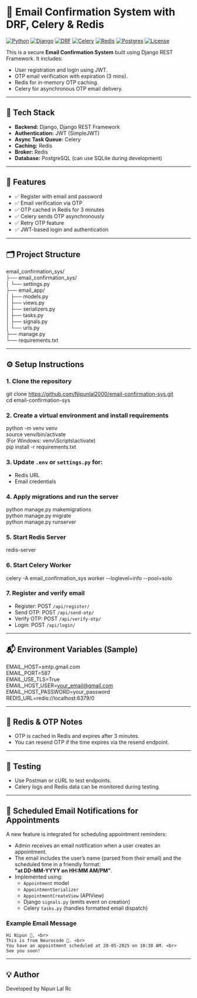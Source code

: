 # 📧 Email Confirmation System with DRF, Celery & Redis

[![Python](https://img.shields.io/badge/Python-3.9+-blue.svg)](https://www.python.org/)
[![Django](https://img.shields.io/badge/Django-4.0-green.svg)](https://www.djangoproject.com/)
[![DRF](https://img.shields.io/badge/DRF-3.14+-red.svg)](https://www.django-rest-framework.org/)
[![Celery](https://img.shields.io/badge/Celery-5.3+-brightgreen)](https://docs.celeryq.dev/)
[![Redis](https://img.shields.io/badge/Redis-7+-red)](https://redis.io/)
[![Postgres](https://img.shields.io/badge/DB-PostgreSQL-blue)](https://www.postgresql.org/)
[![License](https://img.shields.io/badge/license-MIT-green.svg)](LICENSE)

This is a secure **Email Confirmation System** built using Django REST Framework. It includes:

- User registration and login using JWT.
- OTP email verification with expiration (3 mins).
- Redis for in-memory OTP caching.
- Celery for asynchronous OTP email delivery.

---

## 🔧 Tech Stack

- **Backend:** Django, Django REST Framework  
- **Authentication:** JWT (SimpleJWT)  
- **Async Task Queue:** Celery  
- **Caching:** Redis  
- **Broker:** Redis  
- **Database:** PostgreSQL (can use SQLite during development)

---

## 🚀 Features

- ✅ Register with email and password  
- ✅ Email verification via OTP  
- ✅ OTP cached in Redis for 3 minutes  
- ✅ Celery sends OTP asynchronously  
- ✅ Retry OTP feature  
- ✅ JWT-based login and authentication

---

## 🗂️ Project Structure

email_confirmation_sys/ <br>
├── email_confirmation_sys/ <br>
│ └── settings.py <br>
├── email_app/ <br>
│ ├── models.py <br>
│ ├── views.py <br>
│ ├── serializers.py <br>
│ ├── tasks.py <br>
│ ├── signals.py <br>
│ └── urls.py <br>
├── manage.py <br>
└── requirements.txt

---

## ⚙️ Setup Instructions

### 1. Clone the repository

git clone https://github.com/Nipunlal2000/email-confirmation-sys.git <br>
cd email-confirmation-sys

### 2. Create a virtual environment and install requirements

python -m venv venv <br>
source venv/bin/activate  <br>
(For Windows: venv\Scripts\activate) <br>
pip install -r requirements.txt

### 3. Update `.env` or `settings.py` for:

- Redis URL  
- Email credentials

### 4. Apply migrations and run the server

python manage.py makemigrations <br>
python manage.py migrate <br>
python manage.py runserver

### 5. Start Redis Server

redis-server

### 6. Start Celery Worker

celery -A email_confirmation_sys worker --loglevel=info --pool=solo

### 7. Register and verify email

- Register: POST `/api/register/` <br>
- Send OTP: POST `/api/send-otp/` <br>
- Verify OTP: POST `/api/verify-otp/` <br>
- Login: POST `/api/login/`

---

## 📬 Environment Variables (Sample)

EMAIL_HOST=smtp.gmail.com <br>
EMAIL_PORT=587 <br>
EMAIL_USE_TLS=True <br>
EMAIL_HOST_USER=your_email@gmail.com <br>
EMAIL_HOST_PASSWORD=your_password <br>
REDIS_URL=redis://localhost:6379/0 <br>

---

## 🔁 Redis & OTP Notes

- OTP is cached in Redis and expires after 3 minutes.  
- You can resend OTP if the time expires via the resend endpoint.

---

## 🧪 Testing

- Use Postman or cURL to test endpoints.  
- Celery logs and Redis data can be monitored during testing.

---

## 📅 Scheduled Email Notifications for Appointments

A new feature is integrated for scheduling appointment reminders:

- Admin receives an email notification when a user creates an appointment.  
- The email includes the user’s name (parsed from their email) and the scheduled time in a friendly format:  
  **"at DD-MM-YYYY on HH:MM AM/PM"**.  
- Implemented using:
  - `Appointment` model  
  - `AppointmentSerializer`  
  - `AppointmentCreateView` (APIView)  
  - Django `signals.py` (emits event on creation)  
  - Celery `tasks.py` (handles formatted email dispatch)

### Example Email Message

```
Hi Nipun 👋, <br>
This is from Neurocode 🧠. <br>
You have an appointment scheduled at 28-05-2025 on 10:30 AM. <br>
See you soon!
```
---

## 💡 Author

Developed by Nipun Lal Rc
